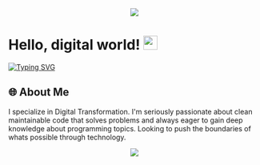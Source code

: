 <div align="center">
  <img src="https://capsule-render.vercel.app/api?type=waving&color=gradient&height=300&section=header&text=Darion%20Newton&fontSize=90&animation=fadeIn" />
</div>

# Hello, digital world! <img src="https://media.giphy.com/media/hvRJCLFzcasrR4ia7z/giphy.gif" width="28">

[![Typing SVG](https://readme-typing-svg.herokuapp.com?font=Fira+Code&pause=1000&color=0969DA&center=false&vCenter=false&repeat=false&width=435&lines=Software+Developer)](https://git.io/typing-svg)

## 🌐 About Me

I specialize in Digital Transformation. I'm seriously passionate about clean maintainable code that solves problems and always eager to gain deep knowledge about programming topics. Looking to push the boundaries of whats possible through technology.


<div align="center">
  <img src="https://capsule-render.vercel.app/api?type=waving&color=gradient&height=100&section=footer" />
</div>
